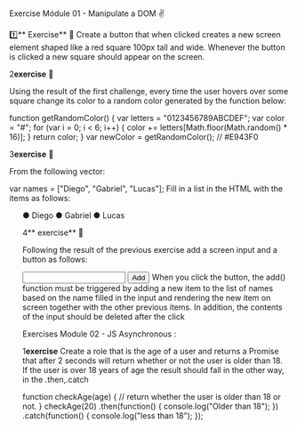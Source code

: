 Exercise Módule 01 - Manipulate a DOM ✌️

1️⃣** Exercise** 📝
Create a button that when clicked creates a new screen element shaped like a red square 100px tall and wide. Whenever the button is clicked a new square should appear on the screen.

2️**exercise** 📝

Using the result of the first challenge, every time the user hovers over some square change its color to a random color generated by the function below:

function getRandomColor() {
 var letters = "0123456789ABCDEF";
 var color = "#";
 for (var i = 0; i < 6; i++) {
 color += letters[Math.floor(Math.random() * 16)];
 }
 return color;
}
var newColor = getRandomColor(); // #E943F0

3️**exercise** 📝

From the following vector:

var names = ["Diego", "Gabriel", "Lucas"];
Fill in a list in the HTML with the items as follows:<ul>

● Diego ● Gabriel ● Lucas

4️** exercise** 📝

Following the result of the previous exercise add a screen input and a button as follows:

<input type="text" name="name">
<button onClick="add()">Add</button>
When you click the button, the add() function must be triggered by adding a new item to the list of names based on the name filled in the input and rendering the new item on screen together with the other previous items. In addition, the contents of the input should be deleted after the click

Exercises Module 02 - JS Asynchronous :

1️**exercise** Create a role that is the age of a user and returns a Promise that after 2 seconds will return whether or not the user is older than 18. If the user is over 18 years of age the result should fall in the other way, in the .then,.catch

function checkAge(age) {
 // return whether the user is older than 18 or not.
}
checkAge(20)
 .then(function() {
 console.log("Older than 18");
 })
 .catch(function() {
 console.log("less than 18");
 });
